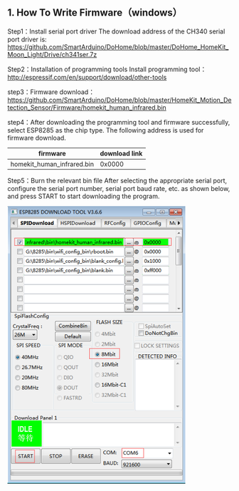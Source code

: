 ## 1. How To Write Firmware（windows）
Step1：Install serial port driver
The download address of the CH340 serial port driver is: https://github.com/SmartArduino/DoHome/blob/master/DoHome_HomeKit_Moon_Light/Drive/ch341ser.7z

Step2：Installation of programming tools
Install programming tool：
http://espressif.com/en/support/download/other-tools

step3：Firmware download：
https://github.com/SmartArduino/DoHome/blob/master/HomeKit_Motion_Detection_Sensor/Firmware/homekit_human_infrared.bin

step4：After downloading the programming tool and firmware successfully, select ESP8285 as the chip type. The following address is used for firmware download.

|firmware      |download link                    |
|--------------|-----------------------------|
|homekit_human_infrared.bin| 0x0000                            |

Step5：Burn the relevant bin file After selecting the appropriate serial port, configure the serial port number, serial port baud rate, etc. as shown below, and press START to start downloading the program.

<img src="../README_IMAGE/4.png" width="400" />
